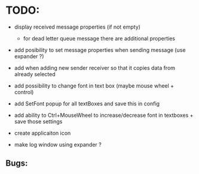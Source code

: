 ﻿# TODO: 


- display received message properties (if not empty)
  - for dead letter queue message there are additional properties
- add posibility to set message properties when sending message (use expander ?)
- add when adding new sender receiver so that it copies data from already selected
- add possibility to change font in text box (maybe mouse wheel + control)

- add SetFont popup for all textBoxes and save this in config
- add ability to Ctrl+MouseWheel to increase/decrease font in textboxes + save those settings
- create applicaiton icon
- make log window using expander ?
## Bugs:
 


